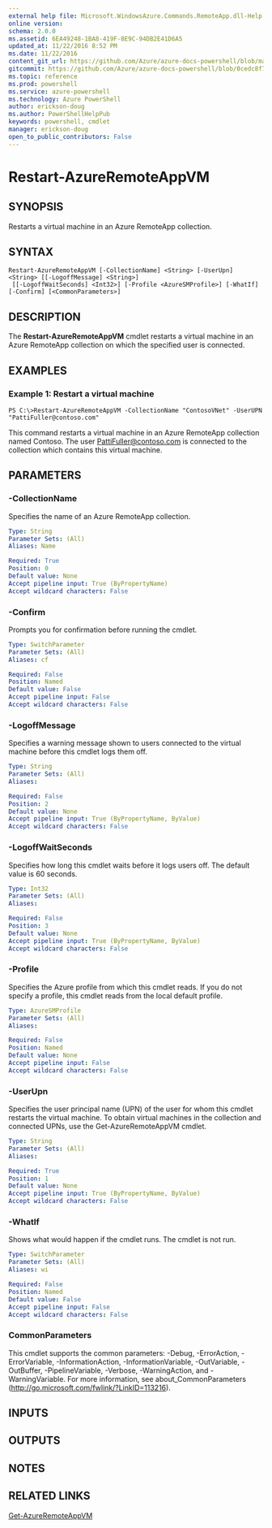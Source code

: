 ```yaml
---
external help file: Microsoft.WindowsAzure.Commands.RemoteApp.dll-Help.xml
online version: 
schema: 2.0.0
ms.assetid: 6EA49248-1BA8-419F-8E9C-94DB2E41D6A5
updated_at: 11/22/2016 8:52 PM
ms.date: 11/22/2016
content_git_url: https://github.com/Azure/azure-docs-powershell/blob/master/azureps-cmdlets-docs/ServiceManagement/Azure.RemoteApp/v3.0.0/Restart-AzureRemoteAppVM.md
gitcommit: https://github.com/Azure/azure-docs-powershell/blob/0cedc8f73bc96cf5ac4c69144e17b3de601fd3cc/azureps-cmdlets-docs/ServiceManagement/Azure.RemoteApp/v3.0.0/Restart-AzureRemoteAppVM.md
ms.topic: reference
ms.prod: powershell
ms.service: azure-powershell
ms.technology: Azure PowerShell
author: erickson-doug
ms.author: PowerShellHelpPub
keywords: powershell, cmdlet
manager: erickson-doug
open_to_public_contributors: False
---
```


# Restart-AzureRemoteAppVM

## SYNOPSIS
Restarts a virtual machine in an Azure RemoteApp collection.

## SYNTAX

```
Restart-AzureRemoteAppVM [-CollectionName] <String> [-UserUpn] <String> [[-LogoffMessage] <String>]
 [[-LogoffWaitSeconds] <Int32>] [-Profile <AzureSMProfile>] [-WhatIf] [-Confirm] [<CommonParameters>]
```

## DESCRIPTION
The **Restart-AzureRemoteAppVM** cmdlet restarts a virtual machine in an Azure RemoteApp collection on which the specified user is connected.

## EXAMPLES

### Example 1: Restart a virtual machine
```
PS C:\>Restart-AzureRemoteAppVM -CollectionName "ContosoVNet" -UserUPN "PattiFuller@contoso.com"
```

This command restarts a virtual machine in an Azure RemoteApp collection named Contoso.
The user PattiFuller@contoso.com is connected to the collection which contains this virtual machine.

## PARAMETERS

### -CollectionName
Specifies the name of an Azure RemoteApp collection.

```yaml
Type: String
Parameter Sets: (All)
Aliases: Name

Required: True
Position: 0
Default value: None
Accept pipeline input: True (ByPropertyName)
Accept wildcard characters: False
```

### -Confirm
Prompts you for confirmation before running the cmdlet.

```yaml
Type: SwitchParameter
Parameter Sets: (All)
Aliases: cf

Required: False
Position: Named
Default value: False
Accept pipeline input: False
Accept wildcard characters: False
```

### -LogoffMessage
Specifies a warning message shown to users connected to the virtual machine before this cmdlet logs them off.

```yaml
Type: String
Parameter Sets: (All)
Aliases: 

Required: False
Position: 2
Default value: None
Accept pipeline input: True (ByPropertyName, ByValue)
Accept wildcard characters: False
```

### -LogoffWaitSeconds
Specifies how long this cmdlet waits before it logs users off.
The default value is 60 seconds.

```yaml
Type: Int32
Parameter Sets: (All)
Aliases: 

Required: False
Position: 3
Default value: None
Accept pipeline input: True (ByPropertyName, ByValue)
Accept wildcard characters: False
```

### -Profile
Specifies the Azure profile from which this cmdlet reads.
If you do not specify a profile, this cmdlet reads from the local default profile.

```yaml
Type: AzureSMProfile
Parameter Sets: (All)
Aliases: 

Required: False
Position: Named
Default value: None
Accept pipeline input: False
Accept wildcard characters: False
```

### -UserUpn
Specifies the user principal name (UPN) of the user for whom this cmdlet restarts the virtual machine.
To obtain virtual machines in the collection and connected UPNs, use the Get-AzureRemoteAppVM cmdlet.

```yaml
Type: String
Parameter Sets: (All)
Aliases: 

Required: True
Position: 1
Default value: None
Accept pipeline input: True (ByPropertyName, ByValue)
Accept wildcard characters: False
```

### -WhatIf
Shows what would happen if the cmdlet runs.
The cmdlet is not run.

```yaml
Type: SwitchParameter
Parameter Sets: (All)
Aliases: wi

Required: False
Position: Named
Default value: False
Accept pipeline input: False
Accept wildcard characters: False
```

### CommonParameters
This cmdlet supports the common parameters: -Debug, -ErrorAction, -ErrorVariable, -InformationAction, -InformationVariable, -OutVariable, -OutBuffer, -PipelineVariable, -Verbose, -WarningAction, and -WarningVariable. For more information, see about_CommonParameters (http://go.microsoft.com/fwlink/?LinkID=113216).

## INPUTS

## OUTPUTS

## NOTES

## RELATED LINKS

[Get-AzureRemoteAppVM](xref:ServiceManagement/Azure.RemoteApp/v3.0.0/Get-AzureRemoteAppVM.md)


